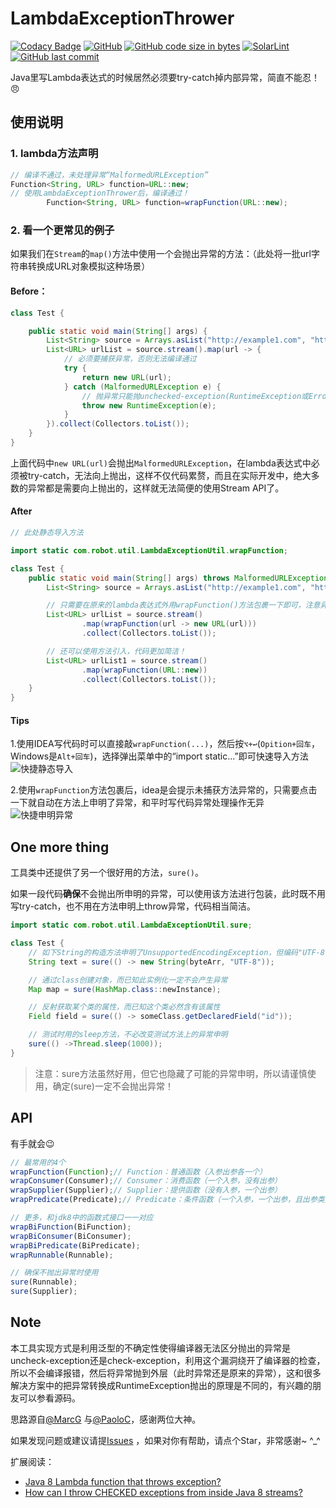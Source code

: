 # LambdaExceptionThrower

[![Codacy Badge](https://api.codacy.com/project/badge/Grade/cc4ff6ed92a642dbae93309ed794e04e)](https://app.codacy.com/gh/luo-zhan/LambdaExceptionThrower?utm_source=github.com&utm_medium=referral&utm_content=luo-zhan/LambdaExceptionThrower&utm_campaign=Badge_Grade)
[![GitHub](https://img.shields.io/github/license/luo-zhan/Transformer)](http://opensource.org/licenses/apache-2-0)
[![GitHub code size in bytes](https://img.shields.io/github/languages/code-size/luo-zhan/LambdaExceptionThrower)]()
[![SolarLint](https://img.shields.io/badge/SolarLint-Perfect-gold)]()
[![GitHub last commit](https://img.shields.io/github/last-commit/luo-zhan/LambdaExceptionThrower?label=Last%20commit)]()

Java里写Lambda表达式的时候居然必须要try-catch掉内部异常，简直不能忍！😠

## 使用说明

### 1. lambda方法声明

```java
// 编译不通过，未处理异常“MalformedURLException”
Function<String, URL> function=URL::new;
// 使用LambdaExceptionThrower后，编译通过！
        Function<String, URL> function=wrapFunction(URL::new);
```
### 2. 看一个更常见的例子

如果我们在`Stream`的`map()`方法中使用一个会抛出异常的方法：（此处将一批url字符串转换成URL对象模拟这种场景）

#### Before：

```java
class Test {

    public static void main(String[] args) {
        List<String> source = Arrays.asList("http://example1.com", "http://example2.com", "http://example3.com");
        List<URL> urlList = source.stream().map(url -> {
            // 必须要捕获异常，否则无法编译通过
            try {
                return new URL(url);
            } catch (MalformedURLException e) {
                // 抛异常只能抛unchecked-exception(RuntimeException或Error)，或者处理掉异常不往上抛。
                throw new RuntimeException(e);
            }
        }).collect(Collectors.toList());
    }
}
```
上面代码中`new URL(url)`会抛出`MalformedURLException`，在lambda表达式中必须被try-catch，无法向上抛出，这样不仅代码累赘，而且在实际开发中，绝大多数的异常都是需要向上抛出的，这样就无法简便的使用Stream API了。

#### After

```java
// 此处静态导入方法

import static com.robot.util.LambdaExceptionUtil.wrapFunction;

class Test {
    public static void main(String[] args) throws MalformedURLException { // 注意这里增加了异常申明
        List<String> source = Arrays.asList("http://example1.com", "http://example2.com", "http://example3.com");

        // 只需要在原来的lambda表达式外用wrapFunction()方法包裹一下即可，注意异常已经被抛到了上层
        List<URL> urlList = source.stream()
                .map(wrapFunction(url -> new URL(url)))
                .collect(Collectors.toList());

        // 还可以使用方法引入，代码更加简洁！
        List<URL> urlList1 = source.stream()
                .map(wrapFunction(URL::new))
                .collect(Collectors.toList());
    }
}
```

#### Tips

1.使用IDEA写代码时可以直接敲`wrapFunction(...)`，然后按`⌥+↩︎`(`Opition+回车`，Windows是`Alt+回车`)，选择弹出菜单中的“import
static...”即可快速导入方法
![快捷静态导入](https://msb-edu-dev.oss-cn-beijing.aliyuncs.com/course/lambda2.png)

2.使用`wrapFunction`方法包裹后，idea是会提示未捕获方法异常的，只需要点击一下就自动在方法上申明了异常，和平时写代码异常处理操作无异
![快捷申明异常](https://msb-edu-dev.oss-cn-beijing.aliyuncs.com/course/lambda.png)

## One more thing

工具类中还提供了另一个很好用的方法，`sure()`。

如果一段代码**确保**不会抛出所申明的异常，可以使用该方法进行包装，此时既不用写try-catch，也不用在方法申明上throw异常，代码相当简洁。

```java
import static com.robot.util.LambdaExceptionUtil.sure;

class Test {
    // 如下String的构造方法申明了UnsupportedEncodingException，但编码"UTF-8"是必定不会抛异常的，使用sure(...)进行包装
    String text = sure(() -> new String(byteArr, "UTF-8"));

    // 通过class创建对象，而已知此实例化一定不会产生异常
    Map map = sure(HashMap.class::newInstance);

    // 反射获取某个类的属性，而已知这个类必然含有该属性
    Field field = sure(() -> someClass.getDeclaredField("id"));

    // 测试时用的sleep方法，不必改变测试方法上的异常申明
    sure(() ->Thread.sleep(1000));
}
```

> 注意：sure方法虽然好用，但它也隐藏了可能的异常申明，所以请谨慎使用，确定(sure)一定不会抛出异常！

## API

有手就会😉

```js
// 最常用的4个
wrapFunction(Function);// Function：普通函数（入参出参各一个）
wrapConsumer(Consumer);// Consumer：消费函数（一个入参，没有出参）
wrapSupplier(Supplier);// Supplier：提供函数（没有入参，一个出参）
wrapPredicate(Predicate);// Predicate：条件函数（一个入参，一个出参，且出参类型是boolean）

// 更多，和jdk8中的函数式接口一一对应
wrapBiFunction(BiFunction);
wrapBiConsumer(BiConsumer);
wrapBiPredicate(BiPredicate);
wrapRunnable(Runnable);

// 确保不抛出异常时使用
sure(Runnable);
sure(Supplier);

```

## Note

本工具实现方式是利用泛型的不确定性使得编译器无法区分抛出的异常是uncheck-exception还是check-exception，利用这个漏洞绕开了编译器的检查，所以不会编译报错，然后将异常抛到外层（此时异常还是原来的异常），这和很多解决方案中的把异常转换成RuntimeException抛出的原理是不同的，有兴趣的朋友可以参看源码。

思路源自[@MarcG](https://stackoverflow.com/users/3411681/marcg)
与[@PaoloC](https://stackoverflow.com/users/2365724/paoloc)，感谢两位大神。

如果发现问题或建议请提[Issues](https://github.com/Robot-L/LambdaExceptionThrower/issues)
，如果对你有帮助，请点个Star，非常感谢~ ^_^

扩展阅读：

- [Java 8 Lambda function that throws exception?](https://stackoverflow.com/questions/18198176/java-8-lambda-function-that-throws-exception)
- [How can I throw CHECKED exceptions from inside Java 8 streams?](https://stackoverflow.com/questions/27644361/how-can-i-throw-checked-exceptions-from-inside-java-8-streams)
